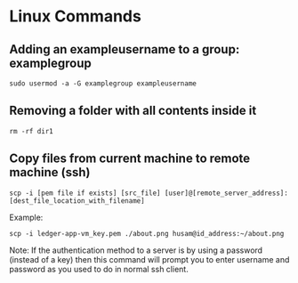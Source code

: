# Linux Commands

## Adding an exampleusername to a group: examplegroup
```
sudo usermod -a -G examplegroup exampleusername 
```

## Removing a folder with all contents inside it
```
rm -rf dir1
```

## Copy files from current machine to remote machine (ssh)
```
scp -i [pem file if exists] [src_file] [user]@[remote_server_address]:[dest_file_location_with_filename] 
```

Example:
```
scp -i ledger-app-vm_key.pem ./about.png husam@id_address:~/about.png
```

Note: If the authentication method to a server is by using a password (instead of a key) then this command will prompt you to enter username and password as you used to do in normal ssh client.
